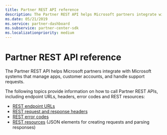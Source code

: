 ```yaml
---
title: Partner REST API reference
description: The Partner REST API helps Microsoft partners integrate with Microsoft systems that manage apps, customer accounts, and handle support requests.
ms.date: 05/21/2019
ms.service: partner-dashboard
ms.subservice: partner-center-sdk
ms.localizationpriority: medium
---
```


# Partner REST API reference

The Partner REST API helps Microsoft partners integrate with Microsoft systems that manage apps, customer accounts, and handle support requests.

The following topics provide information on how to call Partner REST APIs, including endpoint URLs, headers, error codes and REST resources:

* [REST endpoint URLs](rest-urls.md)
* [REST request and response headers](headers.md)
* [REST error codes](error-codes.md)
* [REST resources](rest-resources.md) (JSON elements for creating requests and parsing responses)